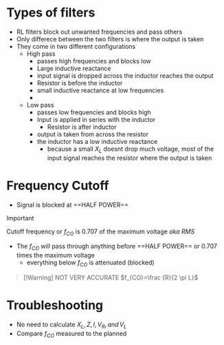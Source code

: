 # Types of filters

- RL filters block out unwanted frequencies and pass others
- Only differece between the two filters is where the output is taken
- They come in two different configurations
	- High pass
		- passes high frequencies and blocks low
		- Large inductive reactance
		- input signal is dropped across the inductor reaches the output
		- Resistor is before the inductor
		- small inductive reactance at low frequencies
		- 
	- Low pass
		- passes low frequencies and blocks high
		- Input is applied in series with the inductor
			- Resistor is after inductor
		- output is taken from across the resistor
		- the inductor has a low inductive reactance
			- because a small $X_L$ doesnt drop much voltage, most of the input signal reaches the resistor where the output is taken

# Frequency Cutoff

- Signal is blocked at ==HALF POWER==

 >[!Important]
 >Cutoff frequency or $f_{CO}$ is 0.707 of the maximum voltage
 >*aka RMS*
 
- The $f_{CO}$ will pass through anything before ==HALF POWER== or 0.707 times the maximum voltage 
	- everything below $f_{CO}$ is attenuated (blocked)

>[!Warning] NOT VERY ACCURATE
> $f_{CO}=\frac {R}{2 \pi L}$

# Troubleshooting
- No need to calculate $X_L,Z,I,V_R,and\, V_L$
- Compare $f_{CO}$ measured to the planned 